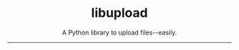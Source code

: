 <h1 align="center">libupload</h1></center>
<p align="center">A Python library to upload files--easily.</p>
<hr>
